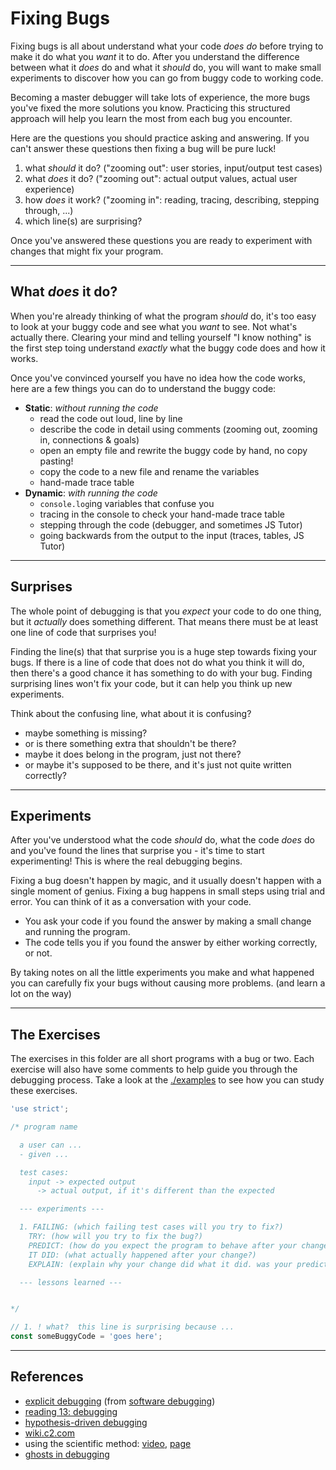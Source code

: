 # Fixing Bugs

Fixing bugs is all about understand what your code _does do_ before trying to make it do what you _want_ it to do. After you understand the difference between what it _does_ do and what it _should_ do, you will want to make small experiments to discover how you can go from buggy code to working code.

Becoming a master debugger will take lots of experience, the more bugs you've fixed the more solutions you know. Practicing this structured approach will help you learn the most from each bug you encounter.

Here are the questions you should practice asking and answering. If you can't answer these questions then fixing a bug will be pure luck!

1. what _should_ it do? ("zooming out": user stories, input/output test cases)
2. what _does_ it do? ("zooming out": actual output values, actual user experience)
3. how _does_ it work? ("zooming in": reading, tracing, describing, stepping through, ...)
4. which line(s) are surprising?

Once you've answered these questions you are ready to experiment with changes that might fix your program.

---

## What _does_ it do?

When you're already thinking of what the program _should_ do, it's too easy to look at your buggy code and see what you _want_ to see. Not what's actually there. Clearing your mind and telling yourself "I know nothing" is the first step toing understand _exactly_ what the buggy code does and how it works.

Once you've convinced yourself you have no idea how the code works, here are a few things you can do to understand the buggy code:

- **Static**: _without running the code_
  - read the code out loud, line by line
  - describe the code in detail using comments (zooming out, zooming in, connections & goals)
  - open an empty file and rewrite the buggy code by hand, no copy pasting!
  - copy the code to a new file and rename the variables
  - hand-made trace table
- **Dynamic**: _with running the code_
  - `console.log`ing variables that confuse you
  - tracing in the console to check your hand-made trace table
  - stepping through the code (debugger, and sometimes JS Tutor)
  - going backwards from the output to the input (traces, tables, JS Tutor)

---

## Surprises

The whole point of debugging is that you _expect_ your code to do one thing, but it _actually_ does something different. That means there must be at least one line of code that surprises you!

Finding the line(s) that that surprise you is a huge step towards fixing your bugs. If there is a line of code that does not do what you think it will do, then there's a good chance it has something to do with your bug. Finding surprising lines won't fix your code, but it can help you think up new experiments.

Think about the confusing line, what about it is confusing?

- maybe something is missing?
- or is there something extra that shouldn't be there?
- maybe it does belong in the program, just not there?
- or maybe it's supposed to be there, and it's just not quite written correctly?

---

## Experiments

After you've understood what the code _should_ do, what the code _does_ do and you've found the lines that surprise you - it's time to start experimenting! This is where the real debugging begins.

Fixing a bug doesn't happen by magic, and it usually doesn't happen with a single moment of genius. Fixing a bug happens in small steps using trial and error. You can think of it as a conversation with your code.

- You ask your code if you found the answer by making a small change and running the program.
- The code tells you if you found the answer by either working correctly, or not.

By taking notes on all the little experiments you make and what happened you can carefully fix your bugs without causing more problems. (and learn a lot on the way)

---

## The Exercises

The exercises in this folder are all short programs with a bug or two. Each exercise will also have some comments to help guide you through the debugging process. Take a look at the [./examples](./examples) to see how you can study these exercises.

```js
'use strict';

/* program name

  a user can ...
  - given ...

  test cases:
    input -> expected output
      -> actual output, if it's different than the expected

  --- experiments ---

  1. FAILING: (which failing test cases will you try to fix?)
    TRY: (how will you try to fix the bug?)
    PREDICT: (how do you expect the program to behave after your change?)
    IT DID: (what actually happened after your change?)
    EXPLAIN: (explain why your change did what it did. was your prediction correct?)

  --- lessons learned ---


*/

// 1. ! what?  this line is surprising because ...
const someBuggyCode = 'goes here';
```

---

## References

- [explicit debugging](https://www.youtube.com/watch?v=1vWQ8vHBD4A) (from [software debugging](https://www.udacity.com/course/software-debugging--cs259))
- [reading 13: debugging](https://web.mit.edu/6.031/www/fa17/classes/13-debugging/)
- [hypothesis-driven debugging](https://tech.residebrokerage.com/hypothesis-driven-debugging-bf1a4509f404)
- [wiki.c2.com](https://wiki.c2.com/?DebuggingAndTheScientificMethod)
- using the scientific method: [video](https://youtu.be/bCHRCehDOq0?t=1383), [page](https://www.debuggingbook.org/html/Intro_Debugging.html#The-Scientific-Method)
- [ghosts in debugging](https://third-bit.com/2021/03/27/ghosts-in-debugging/)
